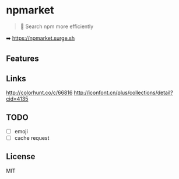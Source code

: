 # npmarket

> 🛒 Search npm more efficiently

➡️ https://npmarket.surge.sh

<!-- 截图 -->

## Features

## Links

http://colorhunt.co/c/66816
http://iconfont.cn/plus/collections/detail?cid=4135

## TODO
- [ ] emoji
- [ ] cache request

## License
MIT
